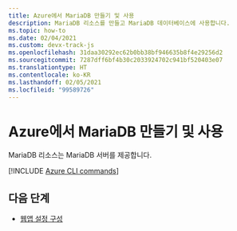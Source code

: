 ```yaml
---
title: Azure에서 MariaDB 만들기 및 사용
description: MariaDB 리소스를 만들고 MariaDB 데이터베이스에 사용합니다.
ms.topic: how-to
ms.date: 02/04/2021
ms.custom: devx-track-js
ms.openlocfilehash: 31daa30292ec62b0bb38bf946635b8f4e29256d2
ms.sourcegitcommit: 7287dff6bf4b30c2033924702c941bf520403e07
ms.translationtype: HT
ms.contentlocale: ko-KR
ms.lasthandoff: 02/05/2021
ms.locfileid: "99589726"
---
```

# <a name="create-and-use-mariadb-on-azure"></a>Azure에서 MariaDB 만들기 및 사용

MariaDB 리소스는 MariaDB 서버를 제공합니다. 

[!INCLUDE [Azure CLI commands](../../includes/azure-cli-mariadb.md)]

## <a name="next-steps"></a>다음 단계

* [웹앱 설정 구성](../configure-web-app-settings.md)


